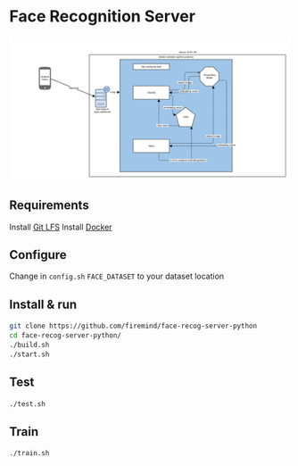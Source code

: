 # Face Recognition Server

![Diagram](https://github.com/firemind/face-recog-server-python/raw/master/face_recog_server.png )

## Requirements
Install [Git LFS](https://git-lfs.github.com/)
Install [Docker](https://www.docker.com/community-edition)

## Configure

Change in `config.sh` `FACE_DATASET` to your dataset location

## Install & run

```bash
git clone https://github.com/firemind/face-recog-server-python
cd face-recog-server-python/
./build.sh
./start.sh
```

## Test

```bash
./test.sh
```

## Train

```bash
./train.sh
```
